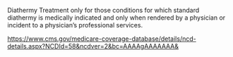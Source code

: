 Diathermy Treatment only for those conditions for which standard diathermy is medically indicated and only when rendered by a physician or incident to a physician’s professional services.

https://www.cms.gov/medicare-coverage-database/details/ncd-details.aspx?NCDId=58&ncdver=2&bc=AAAAgAAAAAAA&
